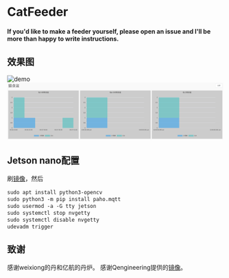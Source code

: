 # CatFeeder

#### If you'd like to make a feeder yourself, please open an issue and I'll be more than happy to write instructions.

## 效果图
![demo](https://raw.githubusercontent.com/wfg666/CatFeeder/master/images/demo.gif "demo") 
![cloud](https://raw.githubusercontent.com/wfg666/CatFeeder/master/images/cloud.png "cloud") 

## Jetson nano配置
刷[镜像](https://github.com/Qengineering/Jetson-Nano-Ubuntu-20-image)，然后
```
sudo apt install python3-opencv
sudo python3 -m pip install paho.mqtt
sudo usermod -a -G tty jetson
sudo systemctl stop nvgetty
sudo systemctl disable nvgetty
udevadm trigger
```

## 致谢
感谢weixiong的丹和亿航的丹炉。
感谢Qengineering提供的[镜像](https://github.com/Qengineering/Jetson-Nano-Ubuntu-20-image)。